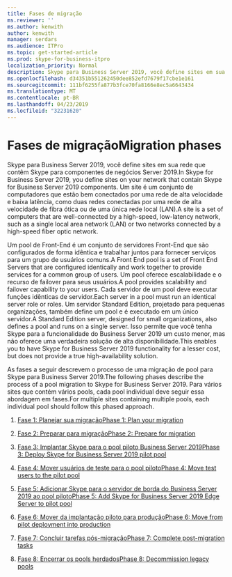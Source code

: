 ```yaml
---
title: Fases de migração
ms.reviewer: ''
ms.author: kenwith
author: kenwith
manager: serdars
ms.audience: ITPro
ms.topic: get-started-article
ms.prod: skype-for-business-itpro
localization_priority: Normal
description: Skype para Business Server 2019, você define sites em sua rede que contêm Skype para componentes de negócios Server 2019. Um site é um conjunto de computadores que estão bem conectados por uma rede de alta velocidade e baixa latência, como duas redes conectadas por uma rede de alta velocidade de fibra ótica ou de uma única rede local (LAN).
ms.openlocfilehash: d34351b551262450dee852efd7679f17cbe1e161
ms.sourcegitcommit: 111bf6255fa877b3fce70fa8166e8ec5a6643434
ms.translationtype: MT
ms.contentlocale: pt-BR
ms.lasthandoff: 04/23/2019
ms.locfileid: "32231620"
---
```

# <a name="migration-phases"></a><span data-ttu-id="301b8-104">Fases de migração</span><span class="sxs-lookup"><span data-stu-id="301b8-104">Migration phases</span></span>

<span data-ttu-id="301b8-105">Skype para Business Server 2019, você define sites em sua rede que contêm Skype para componentes de negócios Server 2019.</span><span class="sxs-lookup"><span data-stu-id="301b8-105">In Skype for Business Server 2019, you define sites on your network that contain Skype for Business Server 2019 components.</span></span> <span data-ttu-id="301b8-106">Um site é um conjunto de computadores que estão bem conectados por uma rede de alta velocidade e baixa latência, como duas redes conectadas por uma rede de alta velocidade de fibra ótica ou de uma única rede local (LAN).</span><span class="sxs-lookup"><span data-stu-id="301b8-106">A site is a set of computers that are well-connected by a high-speed, low-latency network, such as a single local area network (LAN) or two networks connected by a high-speed fiber optic network.</span></span> 
  
<span data-ttu-id="301b8-107">Um pool de Front-End é um conjunto de servidores Front-End que são configurados de forma idêntica e trabalhar juntos para fornecer serviços para um grupo de usuários comuns.</span><span class="sxs-lookup"><span data-stu-id="301b8-107">A Front End pool is a set of Front End Servers that are configured identically and work together to provide services for a common group of users.</span></span> <span data-ttu-id="301b8-108">Um pool oferece escalabilidade e o recurso de failover para seus usuários.</span><span class="sxs-lookup"><span data-stu-id="301b8-108">A pool provides scalability and failover capability to your users.</span></span> <span data-ttu-id="301b8-109">Cada servidor de um pool deve executar funções idênticas de servidor.</span><span class="sxs-lookup"><span data-stu-id="301b8-109">Each server in a pool must run an identical server role or roles.</span></span> <span data-ttu-id="301b8-110">Um servidor Standard Edition, projetado para pequenas organizações, também define um pool e é executado em um único servidor.</span><span class="sxs-lookup"><span data-stu-id="301b8-110">A Standard Edition server, designed for small organizations, also defines a pool and runs on a single server.</span></span> <span data-ttu-id="301b8-111">Isso permite que você tenha Skype para a funcionalidade do Business Server 2019 um custo menor, mas não oferece uma verdadeira solução de alta disponibilidade.</span><span class="sxs-lookup"><span data-stu-id="301b8-111">This enables you to have Skype for Business Server 2019 functionality for a lesser cost, but does not provide a true high-availability solution.</span></span> 
  
<span data-ttu-id="301b8-112">As fases a seguir descrevem o processo de uma migração de pool para Skype para Business Server 2019.</span><span class="sxs-lookup"><span data-stu-id="301b8-112">The following phases describe the process of a pool migration to Skype for Business Server 2019.</span></span> <span data-ttu-id="301b8-113">Para vários sites que contém vários pools, cada pool individual deve seguir essa abordagem em fases.</span><span class="sxs-lookup"><span data-stu-id="301b8-113">For multiple sites containing multiple pools, each individual pool should follow this phased approach.</span></span>
  
1. [<span data-ttu-id="301b8-114">Fase 1: Planejar sua migração</span><span class="sxs-lookup"><span data-stu-id="301b8-114">Phase 1: Plan your migration</span></span>](phase-1-plan-your-migration.md)
    
2. [<span data-ttu-id="301b8-115">Fase 2: Preparar para migração</span><span class="sxs-lookup"><span data-stu-id="301b8-115">Phase 2: Prepare for migration</span></span>](phase-2-prepare-for-migration.md)
    
3. [<span data-ttu-id="301b8-116">Fase 3: Implantar Skype para o pool piloto Business Server 2019</span><span class="sxs-lookup"><span data-stu-id="301b8-116">Phase 3: Deploy Skype for Business Server 2019 pilot pool</span></span>](phase-3-deploy-pilot-pool.md)
    
4. [<span data-ttu-id="301b8-117">Fase 4: Mover usuários de teste para o pool piloto</span><span class="sxs-lookup"><span data-stu-id="301b8-117">Phase 4: Move test users to the pilot pool</span></span>](phase-4-move-test-users-to-the-pilot-pool.md)
    
5. [<span data-ttu-id="301b8-118">Fase 5: Adicionar Skype para o servidor de borda do Business Server 2019 ao pool piloto</span><span class="sxs-lookup"><span data-stu-id="301b8-118">Phase 5: Add Skype for Business Server 2019 Edge Server to pilot pool</span></span>](phase-5-add-edge-server-to-pilot-pool.md)
    
6. [<span data-ttu-id="301b8-119">Fase 6: Mover da implantação piloto para produção</span><span class="sxs-lookup"><span data-stu-id="301b8-119">Phase 6: Move from pilot deployment into production</span></span>](phase-6-move-from-pilot-deployment-into-production.md)
    
7. [<span data-ttu-id="301b8-120">Fase 7: Concluir tarefas pós-migração</span><span class="sxs-lookup"><span data-stu-id="301b8-120">Phase 7: Complete post-migration tasks</span></span>](phase-7-complete-post-migration-tasks.md)
    
8. [<span data-ttu-id="301b8-121">Fase 8: Encerrar os pools herdados</span><span class="sxs-lookup"><span data-stu-id="301b8-121">Phase 8: Decommission legacy pools</span></span>](phase-8-decommission-legacy-pools.md)
    


